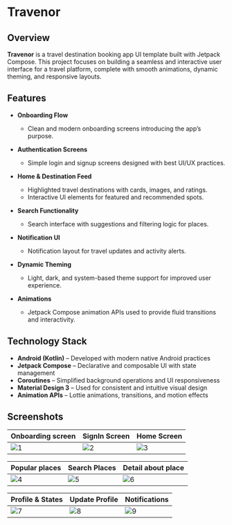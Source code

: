 # Travenor

## Overview  
**Travenor** is a travel destination booking app UI template built with Jetpack Compose. This project focuses on building a seamless and interactive user interface for a travel platform, complete with smooth animations, dynamic theming, and responsive layouts.

## Features

- **Onboarding Flow**  
  - Clean and modern onboarding screens introducing the app’s purpose.

- **Authentication Screens**  
  - Simple login and signup screens designed with best UI/UX practices.

- **Home & Destination Feed**  
  - Highlighted travel destinations with cards, images, and ratings.  
  - Interactive UI elements for featured and recommended spots.

- **Search Functionality**  
  - Search interface with suggestions and filtering logic for places.

- **Notification UI**  
  - Notification layout for travel updates and activity alerts.

- **Dynamic Theming**  
  - Light, dark, and system-based theme support for improved user experience.

- **Animations**  
  - Jetpack Compose animation APIs used to provide fluid transitions and interactivity.

## Technology Stack

- **Android (Kotlin)** – Developed with modern native Android practices  
- **Jetpack Compose** – Declarative and composable UI with state management  
- **Coroutines** – Simplified background operations and UI responsiveness  
- **Material Design 3** – Used for consistent and intuitive visual design  
- **Animation APIs** – Lottie animations, transitions, and motion effects

## Screenshots  

| Onboarding screen | SignIn Screen | Home Screen |
|-------------|----------------|--------------------------|
| ![1](https://github.com/user-attachments/assets/f4b041e2-6cb9-477e-87a9-4868dcbac207) | ![2](https://github.com/user-attachments/assets/fdf9cfca-a416-416a-995c-41b4eb571373) | ![3](https://github.com/user-attachments/assets/e5ce12fc-2847-445b-835d-8588ff44991b) |

| Popular places | Search Places | Detail about place |
|-------------|----------------|--------------------------|
| ![4](https://github.com/user-attachments/assets/a2046820-c314-4c95-bc59-e52bb20d908f) | ![5](https://github.com/user-attachments/assets/f18e6f56-b4e7-48ee-9c0c-cfe6df3e8012) | ![6](https://github.com/user-attachments/assets/03eb97df-4d58-4cf7-b95a-44684b7b3e96) |

| Profile & States | Update Profile | Notifications |
|-------------|----------------|--------------------------|
| ![7](https://github.com/user-attachments/assets/aa034bfb-d615-40ca-b263-5fc45b8b6d39) | ![8](https://github.com/user-attachments/assets/2700ffea-9567-4273-9cb2-46f1f58b0c33) | ![9](https://github.com/user-attachments/assets/3e8a63bc-09ff-469e-bb09-da30be4d5deb) |
